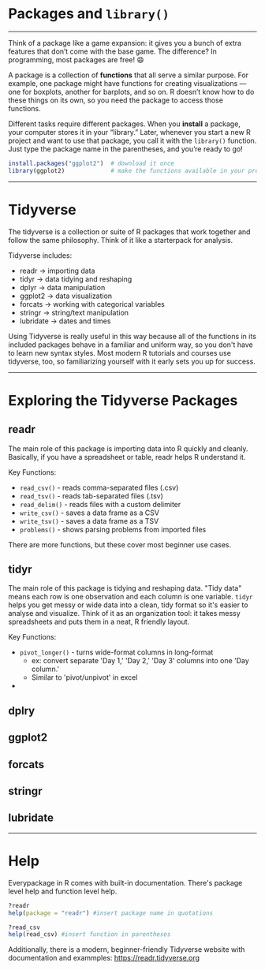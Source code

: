 # Packages and `library()` 

---

Think of a package like a game expansion: it gives you a bunch of extra features that don’t come with the base game. The difference? In programming, most packages are free! 😄

A package is a collection of **functions** that all serve a similar purpose. For example, one package might have functions for creating visualizations — one for boxplots, another for barplots, and so on. R doesn’t know how to do these things on its own, so you need the package to access those functions.

Different tasks require different packages. When you **install** a package, your computer stores it in your “library.” Later, whenever you start a new R project and want to use that package, you call it with the `library()` function. Just type the package name in the parentheses, and you’re ready to go!

```r
install.packages("ggplot2")  # download it once
library(ggplot2)             # make the functions available in your project
```

---

# Tidyverse 

The tidyverse is a collection or suite of R packages that work together and follow the same philosophy. Think of it like a starterpack for analysis. 

Tidyverse includes:
* readr -> importing data
* tidyr -> data tidying and reshaping
* dplyr -> data manipulation
* ggplot2 -> data visualization  
* forcats -> working with categorical variables 
* stringr -> string/text manipulation
* lubridate -> dates and times 

Using Tidyverse is really useful in this way because all of the functions in its included packages behave in a familiar and uniform way, so you don't have to learn new syntax styles. Most modern R tutorials and courses use tidyverse, too, so familiarizing yourself with it early sets you up for success. 

--- 

# Exploring the Tidyverse Packages 

## readr
The main role of this package is importing data into R quickly and cleanly. Basically, if you have a spreadsheet or table, readr helps R understand it. 

Key Functions:
* `read_csv()` - reads comma-separated files (.csv)
* `read_tsv()` - reads tab-separated files (.tsv)
* `read_delim()` - reads files with a custom delimiter
* `write_csv()` - saves a data frame as a CSV
* `write_tsv()` - saves a data frame as a TSV
* `problems()` - shows parsing problems from imported files

There are more functions, but these cover most beginner use cases.
  

## tidyr
The main role of this package is tidying and reshaping data. "Tidy data" means each row is one observation and each column is one variable. `tidyr` helps you get messy or wide data into a clean, tidy format so it's easier to analyse and visualize. Think of it as an organization tool: it takes messy spreadsheets and puts them in a neat, R friendly layout. 

Key Functions: 
* `pivot_longer()` - turns wide-format columns in long-format
  * ex: convert separate 'Day 1,' 'Day 2,' 'Day 3' columns into one 'Day column.'
  * Similar to 'pivot/unpivot' in excel
*   


## dplry

## ggplot2

## forcats

## stringr

## lubridate

--- 

# Help 

Everypackage in R comes with built-in documentation. There's package level help and function level help.

```r
?readr
help(package = "readr") #insert package name in quotations

?read_csv
help(read_csv) #insert function in parentheses
```

Additionally, there is a modern, beginner-friendly Tidyverse website with documentation and exammples: https://readr.tidyverse.org  




